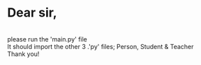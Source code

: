 # Dear sir, 
<br/> please run the 'main.py' file
<br/> It should import the other 3 .'py' files; Person, Student & Teacher
<br/> Thank you!
